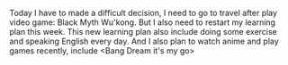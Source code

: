 Today I have to made a difficult decision, I need to go to travel after play video game: Black Myth Wu'kong. But I also need to restart my learning plan this week.
This new learning plan also include doing some exercise and speaking English every day. And I also plan to watch anime and play games recently, include <Bang Dream it's my go>
